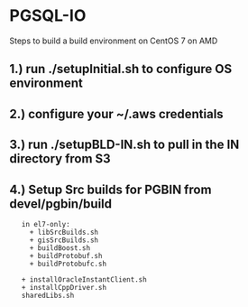 # PGSQL-IO

Steps to build a build environment on CentOS 7 on AMD

## 1.) run ./setupInitial.sh to configure OS environment

## 2.) configure your ~/.aws credentials

## 3.) run ./setupBLD-IN.sh to pull in the IN directory from S3

## 4.) Setup Src builds for PGBIN from devel/pgbin/build
       in el7-only:
         + libSrcBuilds.sh
         + gisSrcBuilds.sh
         + buildBoost.sh
         + buildProtobuf.sh
         + buildProtobufc.sh

       + installOracleInstantClient.sh
       + installCppDriver.sh
       sharedLibs.sh

